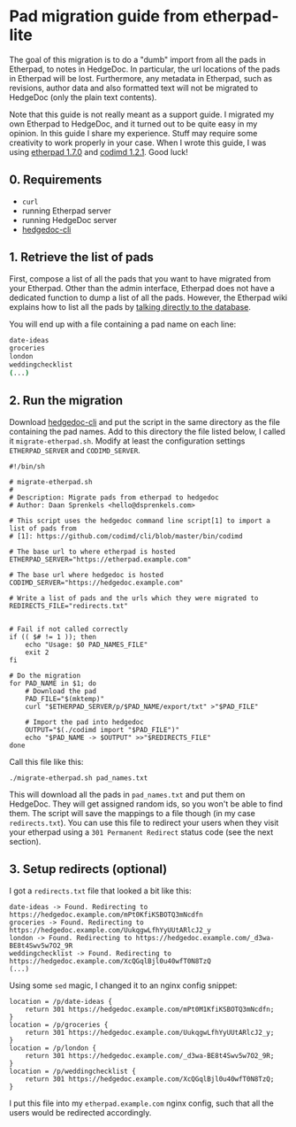 # Pad migration guide from etherpad-lite

The goal of this migration is to do a "dumb" import from all the pads in Etherpad, to notes in
HedgeDoc. In particular, the url locations of the pads in Etherpad will be lost. Furthermore, any
metadata in Etherpad, such as revisions, author data and also formatted text will not be migrated
to HedgeDoc (only the plain text contents).

Note that this guide is not really meant as a support guide. I migrated my own Etherpad to HedgeDoc,
and it turned out to be quite easy in my opinion. In this guide I share my experience. Stuff may
require some creativity to work properly in your case. When I wrote this guide, I was using
[etherpad 1.7.0][] and [codimd 1.2.1][]. Good luck!

## 0. Requirements

- `curl`
- running Etherpad server
- running HedgeDoc server
- [hedgedoc-cli][]

## 1. Retrieve the list of pads

First, compose a list of all the pads that you want to have migrated from your Etherpad. Other than
the admin interface, Etherpad does not have a dedicated function to dump a list of all the pads.
However, the Etherpad wiki explains how to list all the pads by [talking directly to the
database][howtolistallpads].

You will end up with a file containing a pad name on each line:

```bash
date-ideas
groceries
london
weddingchecklist
(...)
```

## 2. Run the migration

Download [hedgedoc-cli][] and put the script in the same directory as the file containing the pad names.
Add to this directory the file listed below, I called it `migrate-etherpad.sh`. Modify at least the
configuration settings `ETHERPAD_SERVER` and `CODIMD_SERVER`.

```shell
#!/bin/sh

# migrate-etherpad.sh
#
# Description: Migrate pads from etherpad to hedgedoc
# Author: Daan Sprenkels <hello@dsprenkels.com>

# This script uses the hedgedoc command line script[1] to import a list of pads from
# [1]: https://github.com/codimd/cli/blob/master/bin/codimd

# The base url to where etherpad is hosted
ETHERPAD_SERVER="https://etherpad.example.com"

# The base url where hedgedoc is hosted
CODIMD_SERVER="https://hedgedoc.example.com"

# Write a list of pads and the urls which they were migrated to
REDIRECTS_FILE="redirects.txt"


# Fail if not called correctly
if (( $# != 1 )); then
    echo "Usage: $0 PAD_NAMES_FILE"
    exit 2
fi

# Do the migration
for PAD_NAME in $1; do
    # Download the pad
    PAD_FILE="$(mktemp)"
    curl "$ETHERPAD_SERVER/p/$PAD_NAME/export/txt" >"$PAD_FILE"

    # Import the pad into hedgedoc
    OUTPUT="$(./codimd import "$PAD_FILE")"
    echo "$PAD_NAME -> $OUTPUT" >>"$REDIRECTS_FILE"
done
```

Call this file like this:

```shell
./migrate-etherpad.sh pad_names.txt
```

This will download all the pads in `pad_names.txt` and put them on HedgeDoc. They will get assigned
random ids, so you won't be able to find them. The script will save the mappings to a file though
(in my case `redirects.txt`). You can use this file to redirect your users when they visit your
etherpad using a `301 Permanent Redirect` status code (see the next section).

## 3. Setup redirects (optional)

I got a `redirects.txt` file that looked a bit like this:

```log
date-ideas -> Found. Redirecting to https://hedgedoc.example.com/mPt0KfiKSBOTQ3mNcdfn
groceries -> Found. Redirecting to https://hedgedoc.example.com/UukqgwLfhYyUUtARlcJ2_y
london -> Found. Redirecting to https://hedgedoc.example.com/_d3wa-BE8t4Swv5w7O2_9R
weddingchecklist -> Found. Redirecting to https://hedgedoc.example.com/XcQGqlBjl0u40wfT0N8TzQ
(...)
```

Using some `sed` magic, I changed it to an nginx config snippet:

```nginx
location = /p/date-ideas {
    return 301 https://hedgedoc.example.com/mPt0M1KfiKSBOTQ3mNcdfn;
}
location = /p/groceries {
    return 301 https://hedgedoc.example.com/UukqgwLfhYyUUtARlcJ2_y;
}
location = /p/london {
    return 301 https://hedgedoc.example.com/_d3wa-BE8t4Swv5w7O2_9R;
}
location = /p/weddingchecklist {
    return 301 https://hedgedoc.example.com/XcQGqlBjl0u40wfT0N8TzQ;
}
```

I put this file into my `etherpad.example.com` nginx config, such that all the users would be
redirected accordingly.

[etherpad 1.7.0]: https://github.com/ether/etherpad-lite/tree/1.7.0
[codimd 1.2.1]: https://github.com/codimd/server/tree/1.2.1
[hedgedoc-cli]: https://github.com/codimd/cli/blob/master/bin/codimd
[howtolistallpads]: https://github.com/ether/etherpad-lite/wiki/How-to-list-all-pads/49701ecdcbe07aea7ad27ffa23aed0d99c2e17db
